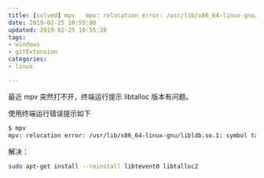 ```yaml
---
title: [solved] mpv   mpv: relocation error: /usr/lib/x86_64-linux-gnu/libldb.so.1: 
date: 2019-02-25 10:55:00
updated: 2019-02-25 10:55:28
tags: 
- windows
- gitExtension
categories: 
- linux

---
```

最近 mpv 突然打不开，终端运行提示 libtalloc 版本有问题。

使用终端运行错误提示如下


<!--more-->


```bash
$ mpv  
mpv: relocation error: /usr/lib/x86_64-linux-gnu/libldb.so.1: symbol talloc_strdup_append_buffer version TALLOC_2.0.2 not defined in file libtalloc.so.2 with link time reference
```
解决：
```bash
sudo apt-get install --reinstall libtevent0 libtalloc2
```